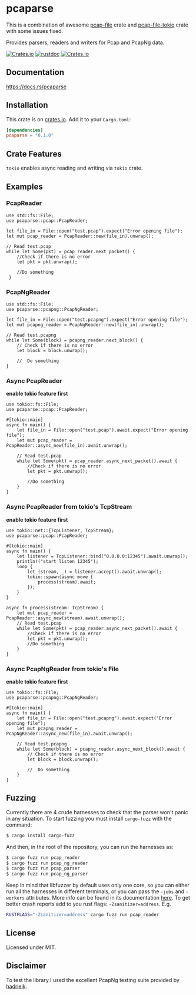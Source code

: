 # pcaparse

This is a combination of awesome [pcap-file](https://github.com/courvoif/pcap-file) crate and [pcap-file-tokio](https://github.com/mauricelam/pcap-file-tokio) crate with some issues fixed.

Provides parsers, readers and writers for Pcap and PcapNg data.

[![Crates.io](https://img.shields.io/crates/v/pcaparse.svg)](https://crates.io/crates/pcaparse)
[![rustdoc](https://img.shields.io/badge/Doc-pcaparse-green.svg)](https://docs.rs/pcaparse/)
[![Crates.io](https://img.shields.io/crates/l/pcaparse.svg)](https://github.com/traceflight/pcaparse/blob/main/LICENSE)

## 

## Documentation
<https://docs.rs/pcaparse>


## Installation
This crate is on [crates.io](https://crates.io/crates/pcaparse).
Add it to your `Cargo.toml`:

```toml
[dependencies]
pcaparse = "0.1.0"
```

## Crate Features

`tokio` enables async reading and writing via `tokio` crate.

## Examples

### PcapReader
```rust,no_run
use std::fs::File;
use pcaparse::pcap::PcapReader;

let file_in = File::open("test.pcap").expect("Error opening file");
let mut pcap_reader = PcapReader::new(file_in).unwrap();

// Read test.pcap
while let Some(pkt) = pcap_reader.next_packet() {
    //Check if there is no error
    let pkt = pkt.unwrap();

    //Do something
 }
```

### PcapNgReader
```rust,no_run
use std::fs::File;
use pcaparse::pcapng::PcapNgReader;

let file_in = File::open("test.pcapng").expect("Error opening file");
let mut pcapng_reader = PcapNgReader::new(file_in).unwrap();

// Read test.pcapng
while let Some(block) = pcapng_reader.next_block() {
    // Check if there is no error
    let block = block.unwrap();

    //  Do something
}
```

### Async PcapReader

**enable tokio feature first**

```rust,no_run
use tokio::fs::File;
use pcaparse::pcap::PcapReader;

#[tokio::main]
async fn main() {
    let file_in = File::open("test.pcap").await.expect("Error opening file");
    let mut pcap_reader = PcapReader::async_new(file_in).await.unwrap();

    // Read test.pcap
    while let Some(pkt) = pcap_reader.async_next_packet().await {
        //Check if there is no error
        let pkt = pkt.unwrap();

        //Do something
    }
}
```

### Async PcapReader from tokio's TcpStream

**enable tokio feature first**

```rust,no_run
use tokio::net::{TcpListener, TcpStream};
use pcaparse::pcap::PcapReader;

#[tokio::main]
async fn main() {
    let listener = TcpListener::bind("0.0.0.0:12345").await.unwrap();
    println!("start listen 12345");
    loop {
        let (stream, _) = listener.accept().await.unwrap();
        tokio::spawn(async move {
            process(stream).await;
        });
    }
}

async fn process(stream: TcpStream) {
    let mut pcap_reader = PcapReader::async_new(stream).await.unwrap();
    // Read test.pcap
    while let Some(pkt) = pcap_reader.async_next_packet().await {
        //Check if there is no error
        let pkt = pkt.unwrap();
        //Do something
    }
}
```

### Async PcapNgReader from tokio's File

**enable tokio feature first**

```rust,no_run
use tokio::fs::File;
use pcaparse::pcapng::PcapNgReader;

#[tokio::main]
async fn main() {
    let file_in = File::open("test.pcapng").await.expect("Error opening file");
    let mut pcapng_reader = PcapNgReader::async_new(file_in).await.unwrap();

    // Read test.pcapng
    while let Some(block) = pcapng_reader.async_next_block().await {
        // Check if there is no error
        let block = block.unwrap();

        //  Do something
    }
}
```

## Fuzzing
Currently there are 4 crude harnesses to check that the parser won't panic in any situation. To start fuzzing you must install `cargo-fuzz` with the command:
```bash
$ cargo install cargo-fuzz
```

And then, in the root of the repository, you can run the harnesses as:
```bash
$ cargo fuzz run pcap_reader
$ cargo fuzz run pcap_ng_reader
$ cargo fuzz run pcap_parser
$ cargo fuzz run pcap_ng_parser
```

Keep in mind that libfuzzer by default uses only one core, so you can either run all the harnesses in different terminals, or you can pass the `-jobs` and `-workers` attributes. More info can be found in its documentation [here](https://llvm.org/docs/LibFuzzer.html).
To get better crash reports add to you rust flags: `-Zsanitizer=address`. 
E.g.
```bash
RUSTFLAGS="-Zsanitizer=address" cargo fuzz run pcap_reader
```


## License
Licensed under MIT.


## Disclaimer
To test the library I used the excellent PcapNg testing suite provided by [hadrielk](https://github.com/hadrielk/pcapng-test-generator). 

